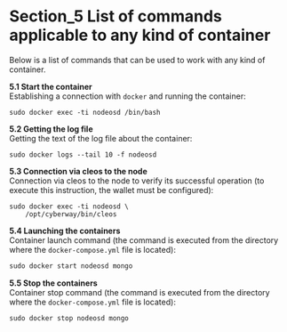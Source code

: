 # Section_5 List of commands applicable to any kind of container

Below is a list of commands that can be used to work with any kind of container.  

**5.1 Start the container**  
Establishing a connection with `docker` and running the container:  
```
sudo docker exec -ti nodeosd /bin/bash
```

**5.2 Getting the log file**  
Getting the text of the log file about the container:
```
sudo docker logs --tail 10 -f nodeosd
```

**5.3 Connection via cleos to the node**  
Connection via cleos to the node to verify its successful operation (to execute this instruction, the wallet must be configured):
```
sudo docker exec -ti nodeosd \
    /opt/cyberway/bin/cleos
```

**5.4 Launching the containers**  
Container launch command (the command is executed from the directory where the `docker-compose.yml` file is located):  
```cpp
sudo docker start nodeosd mongo
```

**5.5 Stop the containers**  
Container stop command (the command is executed from the directory where the `docker-compose.yml` file is located):
```cpp
sudo docker stop nodeosd mongo
```
